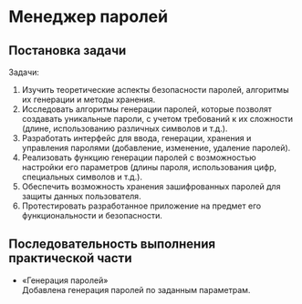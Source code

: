 # Менеджер паролей #
## Постановка задачи ##  
Задачи:
1. Изучить теоретические аспекты безопасности паролей, алгоритмы их генерации и методы хранения.
2. Исследовать алгоритмы генерации паролей, которые позволят создавать уникальные пароли, с учетом требований к их сложности (длине, использованию различных символов и т.д.).
3. Разработать интерфейс для ввода, генерации, хранения и управления паролями (добавление, изменение, удаление паролей).
4. Реализовать функцию генерации паролей с возможностью настройки его параметров (длины пароля, использования цифр, специальных символов и т.д.).
5. Обеспечить возможность хранения зашифрованных паролей для защиты данных пользователя.
6. Протестировать разработанное приложение на предмет его функциональности и безопасности.

## Последовательность выполнения практической части ##  
- «Генерация паролей»  
  Добавлена генерация паролей по заданным параметрам.